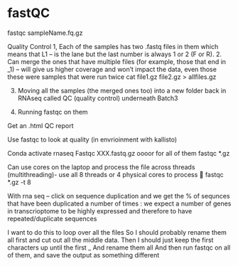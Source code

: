 # fastQC 

fastqc sampleName.fq.gz 


Quality Control
1, Each of the samples has two .fastq files in them which means that L1 – is the lane but the last number is always 1 or 2 (F or R). 
2. Can merge the ones that have multiple files (for example, those that end in _1) – will give us higher coverage and won’t impact the data, even those these were samples that were run twice 
cat file1.gz file2.gz > allfiles.gz

3. Moving all the samples (the merged ones too) into a new folder back in RNAseq called QC (quality control) underneath Batch3 

4. Running fastqc on them 

Get an .html QC report

Use fastqc to look at quality (in envrioinment with kallisto)

Conda activate rnaseq 
Fastqc XXX.fastq.gz oooor for all of them fastqc *.gz

Can use cores on the laptop and process the file across threads (multithreading)- use all 8 threads or 4 physical cores to process  fastqc *.gz -t 8

With rna seq – click on sequence duplication and we get the % of sequnces that have been duplicated a number of times : we expect a number of genes in transcrioptome to be highly expressed and therefore to have repeated/duplicate sequences 

I want to do this to loop over all the files 
So I should probably rename them all first and cut out all the middle data. 
Then I should just keep the first characters up until the first _ 
And rename them all 
And then run fastqc on all of them, and save the output as something different
